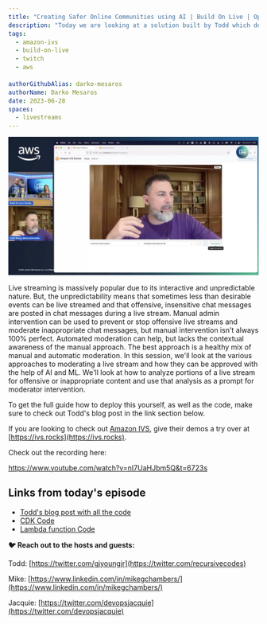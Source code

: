```yaml
---
title: "Creating Safer Online Communities using AI | Build On Live | Open Source & Machine Learning"
description: "Today we are looking at a solution built by Todd which detects potentially sensitive content on a Live Stream. We look at some code, we see it in action, and we also add new features to it"
tags:
  - amazon-ivs
  - build-on-live
  - twitch
  - aws

authorGithubAlias: darko-mesaros
authorName: Darko Mesaros
date: 2023-06-28
spaces:
  - livestreams
---
```


![Todd showing the stream in action](./images/toddception.webp)

Live streaming is massively popular due to its interactive and unpredictable nature. But, the unpredictability means that sometimes less than desirable events can be live streamed and that offensive, insensitive chat messages are posted in chat messages during a live stream. Manual admin intervention can be used to prevent or stop offensive live streams and moderate inappropriate chat messages, but manual intervention isn't always 100% perfect. Automated moderation can help, but lacks the contextual awareness of the manual approach. The best approach is a healthy mix of manual and automatic moderation. In this session, we'll look at the various approaches to moderating a live stream and how they can be approved with the help of AI and ML. We'll look at how to analyze portions of a live stream for offensive or inappropriate content and use that analysis as a prompt for moderator intervention. 

To get the full guide how to deploy this yourself, as well as the code, make sure to check out Todd's blog post in the link section below.

If you are looking to check out [Amazon IVS](https://aws.amazon.com/pm/ivs/?sc_channel=el&sc_campaign=livestreams&sc_geo=mult&sc_country=mult&sc_outcome=acq&sc_content=livestream-spaces), give their demos a try over at [https://ivs.rocks](https://ivs.rocks).

Check out the recording here:

https://www.youtube.com/watch?v=nI7UaHJbm5Q&t=6723s

## Links from today's episode

- [Todd's blog post with all the code](https://dev.to/aws/creating-safer-online-communities-with-aiml-content-moderation-1bn)
- [CDK Code](https://gist.github.com/recursivecodes/296abd02411a3dc017d31c414672085a)
- [Lambda function Code](https://gist.github.com/recursivecodes/ca464a29fc38ef0399d8f2b64b838817)

**🐦 Reach out to the hosts and guests:**

Todd: [https://twitter.com/gjyoungjr](https://twitter.com/recursivecodes)

Mike: [https://www.linkedin.com/in/mikegchambers/](https://www.linkedin.com/in/mikegchambers/)

Jacquie: [https://twitter.com/devopsjacquie](https://twitter.com/devopsjacquie)
